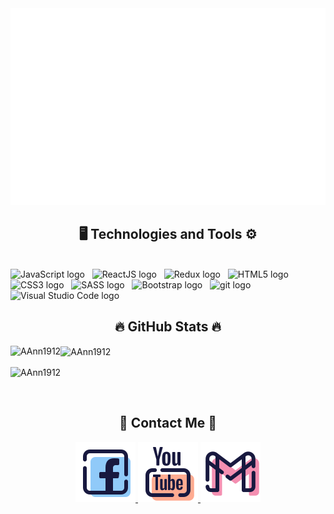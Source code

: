 <!-- AAnn -->
<a href="#" target="_blank">
  <img src="svg/AAnn.svg" width="1200" />
</a>

<h2 align="center">🖥️ Technologies and Tools ⚙️</h2>
<br>
<span><img src="https://img.shields.io/badge/JavaScript-282C34?logo=javascript&logoColor=F7DF1E" alt="JavaScript logo" title="JavaScript" height="25" /></span>
&nbsp;
<span><img src="https://img.shields.io/badge/ReactJS-282C34?logo=react&logoColor=61DAFB" alt="ReactJS logo" title="ReactJS" height="25" /></span>
&nbsp;
<span><img src="https://img.shields.io/badge/Redux-282C34?logo=redux&logoColor=764ABC" alt="Redux logo" title="Redux" height="25" /></span>
&nbsp;
<span><img src="https://img.shields.io/badge/HTML5-282C34?logo=html5&logoColor=E34F26" alt="HTML5 logo" title="HTML5" height="25" /></span>
&nbsp;
<span><img src="https://img.shields.io/badge/CSS3-282C34?logo=css3&logoColor=1572B6" alt="CSS3 logo" title="CSS3" height="25" /></span>
&nbsp;
<span><img src="https://img.shields.io/badge/Sass-282C34?logo=sass&logoColor=CC6699" alt="SASS logo" title="SASS" height="25" /></span>
&nbsp;
<span><img src="https://img.shields.io/badge/Bootstrap-282C34?logo=bootstrap&logoColor=7952B3" alt="Bootstrap logo" title="Bootstrap" height="25" /></span>
&nbsp;
<span><img src="https://img.shields.io/badge/git-282C34?logo=git&logoColor=F05032" alt="git logo" title="git" height="25" /></span>
&nbsp;
<span><img src="https://img.shields.io/badge/VS%20Code-282C34?logo=visual-studio-code&logoColor=007ACC" alt="Visual Studio Code logo" title="Visual Studio Code" height="25" /></span>

<!-- GitHub Stats -->
<h2 align="center">🔥 GitHub Stats 🔥</h2>
<p><img align="left" src="https://github-readme-stats.vercel.app/api/top-langs?username=AAnn1912&show_icons=true&locale=en&layout=compact&theme=tokyonight" alt="AAnn1912" /></p>

<p><img align="center" src="https://github-readme-stats.vercel.app/api?username=AAnn1912&show_icons=true&locale=en&theme=tokyonight" alt="AAnn1912" /></p>

<p><img align="center" src="https://github-readme-streak-stats.herokuapp.com/?user=AAnn1912&&theme=tokyonight" alt="AAnn1912" /></p>
 <br/>
<h2 align="center">📱 Contact Me 📧 </h2>
<div align="center">
  <a href="https://www.facebook.com/profile.php?id=100006833209191" target="blank">
    <img src="./images/icons8-facebook-96.png" alt="AAnn_facebook" />
  </a>
  <a href="https://www.youtube.com/channel/UCNQcO8faRxGbtfK7w50BrRA" target="blank">
    <img src="./images/icons8-youtube-logo-96.png" alt="AAnn_youtube" />
  </a>
  <a href="mailto:phamthienan862@gmail.com" target="blank">
    <img src="./images/icons8-gmail-96.png" alt="" />
  </a>
</div>
